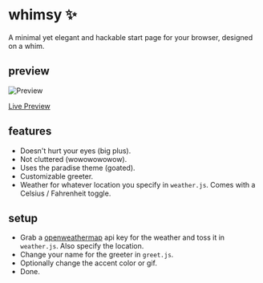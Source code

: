 # whimsy ✨

A minimal yet elegant and hackable start page for your browser, designed on a whim.

## preview

![Preview](https://i.imgur.com/p9YR1FS.png)

[Live Preview](https://whimsy-ruby.vercel.app)

## features

- Doesn't hurt your eyes (big plus).
- Not cluttered (wowowowowow).
- Uses the paradise theme (goated).
- Customizable greeter.
- Weather for whatever location you specify in `weather.js`. Comes with a Celsius / Fahrenheit toggle.

## setup

- Grab a [openweathermap](https://openweathermap.org) api key for the weather and toss it in `weather.js`. Also specify the location.
- Change your name for the greeter in `greet.js`.
- Optionally change the accent color or gif.
- Done.
